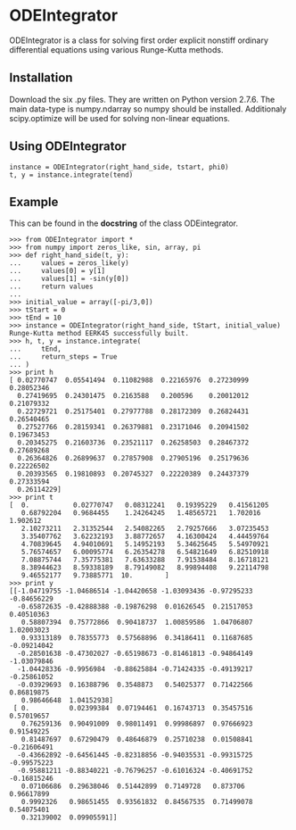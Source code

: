 # ODEIntegrator
ODEIntegrator is a class for solving first order explicit nonstiff ordinary differential equations using various Runge-Kutta methods. 

Installation
---
Download the six .py files. They are written on Python version 2.7.6. The main data-type is numpy.ndarray so numpy should be installed. Additionaly scipy.optimize will be used for solving non-linear equations.

Using ODEIntegrator
---
    instance = ODEIntegrator(right_hand_side, tstart, phi0)
    t, y = instance.integrate(tend)

Example
---
This can be found in the **docstring** of the class ODEintegrator.

    >>> from ODEIntegrator import *
	>>> from numpy import zeros_like, sin, array, pi
	>>> def right_hand_side(t, y):
	...     values = zeros_like(y)
	...     values[0] = y[1]
	...     values[1] = -sin(y[0])
	...     return values
	... 
	>>> initial_value = array([-pi/3,0])
	>>> tStart = 0
	>>> tEnd = 10
	>>> instance = ODEIntegrator(right_hand_side, tStart, initial_value)
	Runge-Kutta method EERK45 successfully built.
	>>> h, t, y = instance.integrate(
	...     tEnd,
	...     return_steps = True
	... )
	>>> print h
	[ 0.02770747  0.05541494  0.11082988  0.22165976  0.27230999  0.28052346
	  0.27419695  0.24301475  0.2163588   0.200596    0.20012012  0.21079332
	  0.22729721  0.25175401  0.27977788  0.28172309  0.26824431  0.26540465
	  0.27527766  0.28159341  0.26379881  0.23171046  0.20941502  0.19673453
	  0.20345275  0.21603736  0.23521117  0.26258503  0.28467372  0.27689268
	  0.26364826  0.26899637  0.27857908  0.27905196  0.25179636  0.22226502
	  0.20393565  0.19810893  0.20745327  0.22220389  0.24437379  0.27333594
	  0.26114229]
	>>> print t
	[  0.           0.02770747   0.08312241   0.19395229   0.41561205
	   0.68792204   0.9684455    1.24264245   1.48565721   1.702016     1.902612
	   2.10273211   2.31352544   2.54082265   2.79257666   3.07235453
	   3.35407762   3.62232193   3.88772657   4.16300424   4.44459764
	   4.70839645   4.94010691   5.14952193   5.34625645   5.54970921
	   5.76574657   6.00095774   6.26354278   6.54821649   6.82510918
	   7.08875744   7.35775381   7.63633288   7.91538484   8.16718121
	   8.38944623   8.59338189   8.79149082   8.99894408   9.22114798
	   9.46552177   9.73885771  10.        ]
	>>> print y
	[[-1.04719755 -1.04686514 -1.04420658 -1.03093436 -0.97295233 -0.84656229
	  -0.65872635 -0.42888388 -0.19876298  0.01626545  0.21517053  0.40510363
	   0.58807394  0.75772866  0.90418737  1.00859586  1.04706807  1.02003023
	   0.93313189  0.78355773  0.57568896  0.34186411  0.11687685 -0.09214042
	  -0.28501638 -0.47302027 -0.65198673 -0.81461813 -0.94864149 -1.03079846
	  -1.04428336 -0.9956984  -0.88625884 -0.71424335 -0.49139217 -0.25861052
	  -0.03929693  0.16388796  0.3548873   0.54025377  0.71422566  0.86819875
	   0.98646648  1.04152938]
	 [ 0.          0.02399384  0.07194461  0.16743713  0.35457516  0.57019657
	   0.76259136  0.90491009  0.98011491  0.99986897  0.97666923  0.91549225
	   0.81487697  0.67290479  0.48646879  0.25710238  0.01508841 -0.21606491
	  -0.43662892 -0.64561445 -0.82318856 -0.94035531 -0.99315725 -0.99575223
	  -0.95881211 -0.88340221 -0.76796257 -0.61016324 -0.40691752 -0.16815246
	   0.07106686  0.29638046  0.51442899  0.7149728   0.873706    0.96617899
	   0.9992326   0.98651455  0.93561832  0.84567535  0.71499078  0.54075401
	   0.32139002  0.09905591]]
